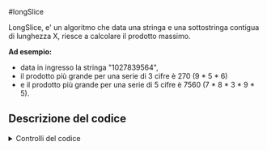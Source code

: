 #longSlice

LongSlice, e' un algoritmo che data una stringa e una sottostringa contigua di lunghezza X, riesce a calcolare il prodotto massimo.

**Ad esempio:**

- data in ingresso la stringa "1027839564", 
- il prodotto più grande per una serie di 3 cifre è 270 (9 * 5 * 6)
- e il prodotto più grande per una serie di 5 cifre è 7560 (7 * 8 * 3 * 9 * 5).

## Descrizione del codice

<details>

<summary> Controlli del codice</summary>
All'interno del codice sono presenti dei controlli:

```c#
if (span > digits.Length || span < 0)
    throw new ArgumentException();

if (span == 0)
    return 1;

foreach (var c in DigitCharArray)
    if (!Char.IsDigit(c))
        throw new ArgumentException();    
```

I seguenti controlli servono per verificare che l'utente abbia inserito correttamente tutti i dati:
- Nel primo if l'algoritmo controlla che la sequenza di numeri non sia maggiore della stringa o che sia minore di 0;
- Nel secono if l'argoritmo controlla che la sequenza di numeri non sia 0;
- Nel foreach e' presente un if che controlla che ogni carattare sia un numero (Digit).

</details>